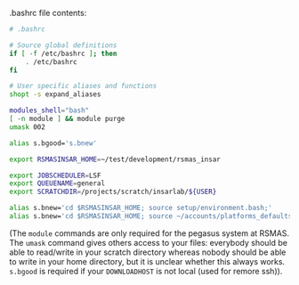 .bashrc file contents:

```bash
# .bashrc

# Source global definitions
if [ -f /etc/bashrc ]; then
    . /etc/bashrc
fi

# User specific aliases and functions
shopt -s expand_aliases

modules_shell="bash"
[ -n module ] && module purge
umask 002

alias s.bgood='s.bnew'

export RSMASINSAR_HOME=~/test/development/rsmas_insar

export JOBSCHEDULER=LSF
export QUEUENAME=general
export SCRATCHDIR=/projects/scratch/insarlab/${USER}

alias s.bnew='cd $RSMASINSAR_HOME; source setup/environment.bash;'  
alias s.bnew='cd $RSMASINSAR_HOME; source ~/accounts/platforms_defaults.bash; source setup/environment.bash; source ~/accounts/alias.bash; source ~/accounts/login_alias.bash; cd -;'

```

(The `module` commands are only required for the pegasus system at RSMAS. The `umask` command gives others access to your files: everybody should be able to read/write in your scratch directory whereas nobody should be able to write in your home directory, but it is unclear whether this always works. `s.bgood` is required if your `DOWNLOADHOST` is not local (used for remore ssh)). 
